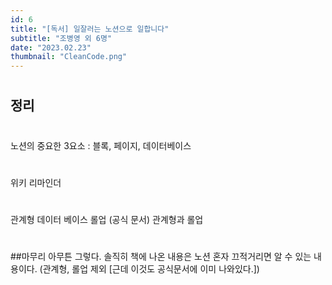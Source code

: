 ```yaml
---
id: 6
title: "[독서] 일잘러는 노션으로 일합니다"
subtitle: "조병영 외 6명"
date: "2023.02.23"
thumbnail: "CleanCode.png"
---
```

#
## 정리
#
노션의 중요한 3요소 : 블록, 페이지, 데이터베이스
#
위키
리마인더
#
관계형 데이터 베이스
롤업
(공식 문서) 관계형과 롤업
#
##마무리
아무튼 그렇다.
솔직히 책에 나온 내용은 노션 혼자 끄적거리면 알 수 있는 내용이다.
(관계형, 롤업 제외 [근데 이것도 공식문서에 이미 나와있다.])